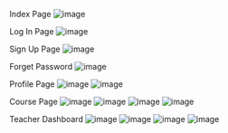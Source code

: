 Index Page 
![image](https://github.com/TONNYTANGC/SKIG3013_GROUP_PENGUINS/assets/96461132/fb9ea179-2906-4707-be54-009273690e7c)

Log In Page 
![image](https://github.com/TONNYTANGC/SKIG3013_GROUP_PENGUINS/assets/96461132/b2205e22-bd70-4748-ac96-2a573a6033a2)

Sign Up Page
![image](https://github.com/TONNYTANGC/SKIG3013_GROUP_PENGUINS/assets/96461132/f375b5b6-a0ee-4757-8a68-c42a93adf08b)

Forget Password
![image](https://github.com/TONNYTANGC/SKIG3013_GROUP_PENGUINS/assets/96461132/3b80557f-cb55-4761-9b6c-a502e80fdd2f)

Profile Page
![image](https://github.com/TONNYTANGC/SKIG3013_GROUP_PENGUINS/assets/96461132/18c3b9a4-1298-44f5-8484-d87de03ad5a6)
![image](https://github.com/TONNYTANGC/SKIG3013_GROUP_PENGUINS/assets/96461132/03fe6033-7814-4a73-8fd9-46829425bb25)

Course Page 
![image](https://github.com/TONNYTANGC/SKIG3013_GROUP_PENGUINS/assets/96461132/c49f19dd-ad06-49b4-af36-ca00f0cd5356)
![image](https://github.com/TONNYTANGC/SKIG3013_GROUP_PENGUINS/assets/96461132/8cd4a78b-b19e-4735-b817-55a4a7e1c594)
![image](https://github.com/TONNYTANGC/SKIG3013_GROUP_PENGUINS/assets/96461132/bea30e76-1db7-4013-9118-3c5d6e7eccaa)
![image](https://github.com/TONNYTANGC/SKIG3013_GROUP_PENGUINS/assets/96461132/e72b1ec0-179c-4411-95ce-fd6abcd5575f)

Teacher Dashboard
![image](https://github.com/TONNYTANGC/SKIG3013_GROUP_PENGUINS/assets/96461132/31bc32d4-5542-45db-98c6-04acc0000862)
![image](https://github.com/TONNYTANGC/SKIG3013_GROUP_PENGUINS/assets/96461132/eadf06f8-c056-4020-ab45-4e419397dd9d)
![image](https://github.com/TONNYTANGC/SKIG3013_GROUP_PENGUINS/assets/96461132/d167f5b7-075d-4448-aa7c-55cda70d02b1)
![image](https://github.com/TONNYTANGC/SKIG3013_GROUP_PENGUINS/assets/96461132/6dde86a6-749a-4cc0-b4ab-82eb42843272)

